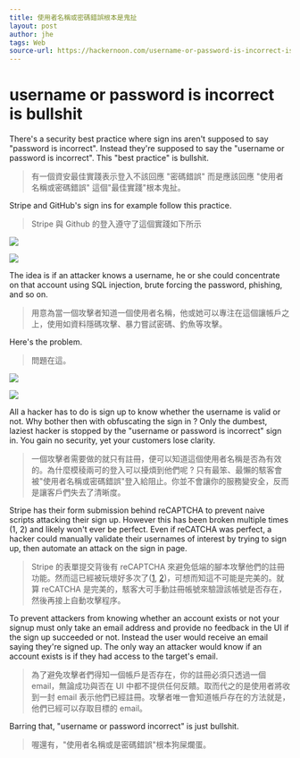 ```yaml
---
title: 使用者名稱或密碼錯誤根本是鬼扯
layout: post
author: jhe
tags: Web
source-url: https://hackernoon.com/username-or-password-is-incorrect-is-bullshit-89985ca2be48
---
```


# username or password is incorrect is bullshit

There's a security best practice where sign ins aren't supposed to say "password is incorrect". Instead they're supposed to say the "username or password is incorrect". This "best practice" is bullshit.

>有一個資安最佳實踐表示登入不該回應 "密碼錯誤" 而是應該回應 "使用者名稱或密碼錯誤" 這個"最佳實踐"根本鬼扯。

Stripe and GitHub's sign ins for example follow this practice.

> Stripe 與 Github 的登入遵守了這個實踐如下所示

![](https://cdn-images-1.medium.com/max/1000/1*hisYwzk7kIhUdfxZ9vwBBA.png)

![](https://cdn-images-1.medium.com/max/1000/1*Nie0O5MurE_fvTuKbYkXzw.png)

The idea is if an attacker knows a username, he or she could concentrate on that account using SQL injection, brute forcing the password, phishing, and so on.

>用意為當一個攻擊者知道一個使用者名稱，他或她可以專注在這個讓帳戶之上，使用如資料隱碼攻擊、暴力嘗試密碼、釣魚等攻擊。

Here's the problem.

>問題在這。

![](https://cdn-images-1.medium.com/max/1000/1*k9s51jl1KGEx59iyiojYPg.png)

![](https://cdn-images-1.medium.com/max/1000/1*XjOkBwmPXh613-nldQlSYQ.png)

All a hacker has to do is sign up to know whether the username is valid or not. Why bother then with obfuscating the sign in ? Only the dumbest, laziest hacker is stopped by the "username or password is incorrect" sign in. You gain no security, yet your customers lose clarity.

>一個攻擊者需要做的就只有註冊，便可以知道這個使用者名稱是否為有效的。為什麼模稜兩可的登入可以擾煩到他們呢 ? 只有最笨、最懶的駭客會被"使用者名稱或密碼錯誤"登入給阻止。你並不會讓你的服務變安全，反而是讓客戶們失去了清晰度。

Stripe has their form submission behind reCAPTCHA to prevent naive scripts attacking their sign up. However this has been broken multiple times (1, 2) and likely won't ever be perfect. Even if reCATCHA was perfect, a hacker could manually validate their usernames of interest by trying to sign up, then automate an attack on the sign in page.

>Stripe 的表單提交背後有 reCAPTCHA 來避免低端的腳本攻擊他們的註冊功能。然而這已經被玩壞好多次了([1](https://www.blackhat.com/docs/asia-16/materials/asia-16-Sivakorn-Im-Not-a-Human-Breaking-the-Google-reCAPTCHA-wp.pdf), [2](https://github.com/eastee/rebreakcaptcha))，可想而知這不可能是完美的。就算 reCATCHA 是完美的，駭客大可手動註冊帳號來驗證該帳號是否存在，然後再接上自動攻擊程序。

To prevent attackers from knowing whether an account exists or not your signup must only take an email address and provide no feedback in the UI if the sign up succeeded or not. Instead the user would receive an email saying they're signed up. The only way an attacker would know if an account exists is if they had access to the target's email.

>為了避免攻擊者們得知一個帳戶是否存在，你的註冊必須只透過一個 email，無論成功與否在 UI 中都不提供任何反饋。取而代之的是使用者將收到一封 email 表示他們已經註冊。攻擊者唯一會知道帳戶存在的方法就是，他們已經可以存取目標的 email。

Barring that, "username or password incorrect" is just bullshit.

>喔還有，"使用者名稱或是密碼錯誤"根本狗屎爛蛋。